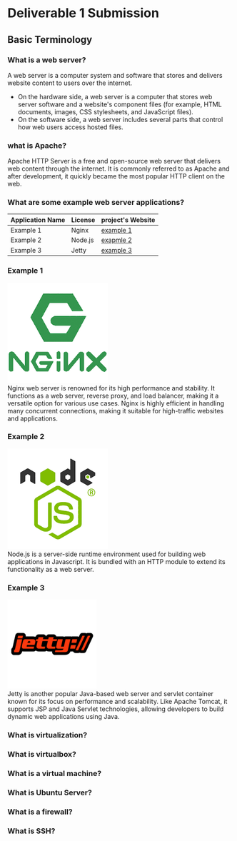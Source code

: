 # Deliverable 1 Submission

## Basic Terminology

### What is a web server?
A web server is a computer system and software that stores and delivers website content to users over the internet.
* On the hardware side, a web server is a computer that stores web server software and a website's component files (for example, HTML documents, images, CSS stylesheets, and JavaScript files).
* On the software side, a web server includes several parts that control how web users access hosted files. 

### what is Apache?
Apache HTTP Server is a free and open-source web server that delivers web content through the internet. It is commonly referred to as Apache and after development, it quickly became the most popular HTTP client on the web. 
### What are some example web server applications?
| Application Name | License   |project's Website                                                   |
|------------------|-----------|--------------------------------------------------------------------|
|Example 1         | Nginx     |[example 1](https://medium.com/@gwenilorac/web-servers-fc92e7300099)|
|Example 2         | Node.js   |[exapmle 2](https://www.cloudpanel.io/blog/linux-web-servers/)      |
|Example 3         | Jetty     | [example 3](https://www.cloudpanel.io/blog/linux-web-servers/)     |  
### Example 1
![logo1](logo1.png)<br>
Nginx web server is renowned for its high performance and stability. It functions as a web server, reverse proxy, and load balancer, making it a versatile option for various use cases. Nginx is highly efficient in handling many concurrent connections, making it suitable for high-traffic websites and applications.

### Example 2
![logo2](logo2.png)<br>
Node.js is a server-side runtime environment used for building web applications in Javascript. It is bundled with an HTTP module to extend its functionality as a web server.

### Example 3
![logo3](logo3.png)<br>
Jetty is another popular Java-based web server and servlet container known for its focus on performance and scalability. Like Apache Tomcat, it supports JSP and Java Servlet technologies, allowing developers to build dynamic web applications using Java.


### What is virtualization?
### What is virtualbox?
### What is a virtual machine?
### What is Ubuntu Server?
### What is a firewall?
### What is SSH?
